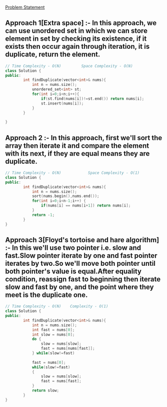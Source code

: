 [Problem Statement](https://leetcode.com/problems/find-the-duplicate-number/)


## Approach 1[Extra space] :- In this approach, we can use unordered set in which we can store element in set by checking its existence, if it exists then occur again through iteration, it is duplicate, return the element.

```cpp
// Time Complexity - O(N)         Space Complexity - O(N)
class Solution {
public:
        int findDuplicate(vector<int>& nums){
            int n = nums.size();
            unordered_set<int> st;
            for(int i=0;i<n;i++){
                if(st.find(nums[i])!=st.end()) return nums[i];
                st.insert(nums[i]);
            }
        }
        
}

```

## Approach 2 :- In this approach, first we'll sort the array then iterate it and compare the element with its next, if they are equal means they are duplicate.

```cpp
// Time Complexity - O(N)            Space Complexity - O(1)
class Solution {
public:
        int findDuplicate(vector<int>& nums){
            int n = nums.size();
            sort(nums.begin(),nums.end());
            for(int i=0;i<n-1;i++) {
                if(nums[i] == nums[i+1]) return nums[i];
            }
            return -1;
        }
}
```

## Approach 3[Floyd's tortoise and hare algorithm] :- In this we'll use two pointer i.e. slow and fast.Slow pointer iterate by one and fast pointer iterates by two.So we'll move both pointer until both pointer's value is equal.After equality condition, reassign fast to beginning then iterate slow and fast by one, and the point where they meet is the duplicate one.


```cpp
// Time Complexity - O(N)    Complexity - O(1)
class Solution {
public:
        int findDuplicate(vector<int>& nums){
            int n = nums.size();
            int fast = nums[0];
            int slow = nums[0];
            do {
                slow = nums[slow];
                fast = nums[nums[fast]];
            } while(slow!=fast)
            
            fast = nums[0];
            while(slow!=fast)
            {
                slow = nums[slow];
                fast = nums[fast];
            }
            return slow;
        }
}
```
